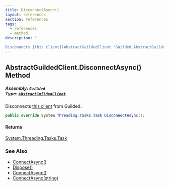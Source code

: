 ```yaml
---
title: DisconnectAsync()
layout: references
section: references
tags:
  - references
  - method
description: "

Disconnects [this client](AbstractGuildedClient 'Guilded.AbstractGuildedClient') from Guilded."
---
```


## AbstractGuildedClient.DisconnectAsync() Method
##### **Assembly:** `Guilded`<br/>**Type:** [`AbstractGuildedClient`](AbstractGuildedClient 'Guilded.AbstractGuildedClient')

Disconnects [this client](AbstractGuildedClient 'Guilded.AbstractGuildedClient') from Guilded.

```csharp
public override System.Threading.Tasks.Task DisconnectAsync();
```

#### Returns
[System.Threading.Tasks.Task](https://docs.microsoft.com/en-us/dotnet/api/System.Threading.Tasks.Task 'System.Threading.Tasks.Task')

### See Also
- [ConnectAsync()](AbstractGuildedClient.ConnectAsync() 'Guilded.AbstractGuildedClient.ConnectAsync()')
- [Dispose()](AbstractGuildedClient.Dispose() 'Guilded.AbstractGuildedClient.Dispose()')
- [ConnectAsync()](GuildedBotClient.ConnectAsync() 'Guilded.GuildedBotClient.ConnectAsync()')
- [ConnectAsync(string)](GuildedBotClient.ConnectAsync(string) 'Guilded.GuildedBotClient.ConnectAsync(string)')